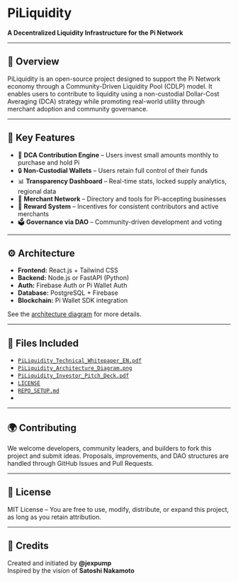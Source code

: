 # PiLiquidity

**A Decentralized Liquidity Infrastructure for the Pi Network**

---

## 📌 Overview

PiLiquidity is an open-source project designed to support the Pi Network economy through a Community-Driven Liquidity Pool (CDLP) model. It enables users to contribute to liquidity using a non-custodial Dollar-Cost Averaging (DCA) strategy while promoting real-world utility through merchant adoption and community governance.

---

## 🚀 Key Features

- 💸 **DCA Contribution Engine** – Users invest small amounts monthly to purchase and hold Pi
- 🔒 **Non-Custodial Wallets** – Users retain full control of their funds
- 📊 **Transparency Dashboard** – Real-time stats, locked supply analytics, regional data
- 🏬 **Merchant Network** – Directory and tools for Pi-accepting businesses
- 🎁 **Reward System** – Incentives for consistent contributors and active merchants
- 🗳️ **Governance via DAO** – Community-driven development and voting

---

## ⚙️ Architecture

- **Frontend:** React.js + Tailwind CSS  
- **Backend:** Node.js or FastAPI (Python)  
- **Auth:** Firebase Auth or Pi Wallet Auth  
- **Database:** PostgreSQL + Firebase  
- **Blockchain:** Pi Wallet SDK integration

See the [architecture diagram](./PiLiquidity_Architecture_Diagram.png) for more details.

---

## 📁 Files Included

- [`PiLiquidity_Technical_Whitepaper_EN.pdf`](./PiLiquidity_Technical_Whitepaper_EN.pdf)
- [`PiLiquidity_Architecture_Diagram.png`](./PiLiquidity_Architecture_Diagram.png)
- [`PiLiquidity_Investor_Pitch_Deck.pdf`](./PiLiquidity_Investor_Pitch_Deck.pdf)
- [`LICENSE`](./LICENSE)
- [`REPO_SETUP.md`](./REPO_SETUP.md)
- 
---

## 🌍 Contributing

We welcome developers, community leaders, and builders to fork this project and submit ideas. Proposals, improvements, and DAO structures are handled through GitHub Issues and Pull Requests.

---

## 📜 License

MIT License – You are free to use, modify, distribute, or expand this project, as long as you retain attribution.

---

## 🙌 Credits

Created and initiated by **@jexpump**  
Inspired by the vision of **Satoshi Nakamoto**
